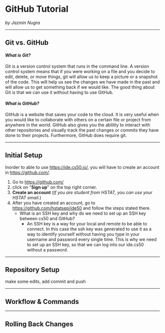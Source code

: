# GitHub Tutorial

_by Jazmin Nugra_

---
## Git vs. GitHub

#### _What is Git?_
Git is a version control system that runs in the command line. A version control system means that if you were working on a file and you decide to edit, delete, or move things, git will allow us to keep a picture or a snapshot of the code. This will help us see the changes we have made in the past and will allow us to get something back if we would like. The good thing about Git is that we can use it without having to use GitHub.
#### _What is GitHub?_
GitHub is a website that saves your code to the cloud. It is very useful when you would like to collaborate with others on a certain file or project from anywhere in the world. GitHub also gives you the ablility to interact with other repositories and visually track the past changes or commits they have done to their projects. Furthermore, GitHub does require git. 



---
## Initial Setup
Inorder to able to use https://ide.cs50.io/, you will have to create an account in https://github.com/.
1. Go to https://github.com/
2. click on "**Sign up**" on the top right corner.
3. **Create an account** (_If you are student from HSTAT, you can use your HSTAT email._)
4. After you have created an account, go to https://github.com/hstatsep/ide50 and follow the steps stated there.
   * What is an SSH key and why do we need to set up an SSH key between cs50 and GitHub?
     * An SSH key is a way for your local and remote to be able to connect. In this case the ssh key was generated to use it as a way to identify yourself without having you type in your username and password every single time. This is why we need to set up an SSH key, so that we can log into our ide.cs50 without a password. 



---
## Repository Setup
make some edits, add commit and push


---
## Workflow & Commands



---
## Rolling Back Changes